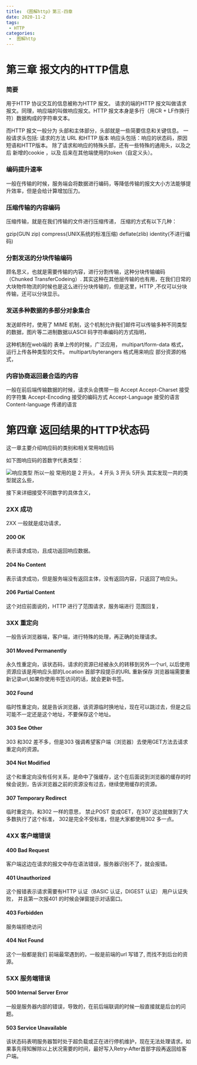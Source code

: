 ```yaml
---
title: 《图解http》第三-四章
date: 2020-11-2
tags:
 - HTTP
categories:
 -  图解http
---
```


# 第三章 报文内的HTTP信息
### 简要
用于HTTP 协议交互的信息被称为HTTP 报文。 请求的端的HTTP 报文叫做请求报文。同理，响应端的叫做响应报文。HTTP 报文本身是多行（用CR + LF作换行符）数据构成的字符串文本。

而HTTP 报文一般分为 头部和主体部分，头部就是一些简要信息和关键信息。
一般请求头包括: 请求的方法 URL 和HTTP 版本
响应头包括：响应的状态码，原因短语和HTTP版本。
除了请求和响应的特殊头部，还有一些特殊的通用头，以及之后 新增的cookie ，以及 后来在其他端使用的token（自定义头）。

### 编码提升速率
一般在传输的时候，服务端会将数据进行编码，等降低传输的报文大小方法能够提升效率，但是会给计算增加压力。

### 压缩传输的内容编码

压缩传输，就是在我们传输的文件进行压缩传递，
压缩的方式有以下几种：

gzip(GUN zip)
compress(UNIX系统的标准压缩)
deflate(zlib)
identity(不进行编码)

### 分割发送的分块传输编码

顾名思义，也就是需要传输的内容，进行分割传输，这种分块传输编码（Chunked TransferCodeing）.
其实这种在其他层传输的也有用，在我们日常的 大块物件物流的时候也是这么进行分块传输的，但是这里，HTTP ,不仅可以分块传输，还可以分块显示。

### 发送多种数据的多部分对象集合
发送邮件时，使用了 MIME 机制，这个机制允许我们邮件可以传输多种不同类型的数据，图片等二进制数据以ASCII 码字符串编码的方式指明，

这种机制在web端的 表单上传的时候，广泛应用，
multipart/form-data 格式， 运行上传各种类型的文件。
multipart/byterangers 格式用来响应 部分资源的格式，

### 内容协商返回最合适的内容

一般在前后端传输数据的时候，请求头会携带一些
Accept
Accept-Charset 接受的字符集
Accept-Encoding 接受的编码方式
Accept-Language 接受的语言
Content-language 传递的语言


# 第四章 返回结果的HTTP状态码

这一章主要介绍响应码的类别和相关常用响应码

如下图响应码的首数字代表类型：

![响应类型](https://www.zhanglongfeng.cn/file/HTTP/4.1.png "响应类型")
所以一般 常用的是 2 开头， 4 开头 3 开头 5开头
其实发现一共的类型就这么些，

接下来详细接受不同数字的具体含义，

### 2XX 成功

2XX 一般就是成功请求，

#### 200 OK 
表示请求成功，且成功返回响应数据。

#### 204 No Content
表示请求成功，但是服务端没有返回主体，没有返回内容，只返回了响应头。

#### 206 Partial Content
这个对应前面说的，HTTP 进行了范围请求，服务端进行 范围回复，

### 3XX 重定向
一般告诉浏览器端，客户端，进行特殊的处理，再正确的处理请求。

#### 301 Moved Permanently
永久性重定向，该状态码，请求的资源已经被永久的转移到另外一个url, 以后使用资源应该是用响应头部的Location 首部字段提示的URL 重新保存
浏览器端需要重新记录url,如果你使用书签访问的话，就会更新书签。

#### 302 Found
临时性重定向，就是告诉浏览器，该资源临时换地址，现在可以跳过去，但是之后可能不一定还是这个地址，不要保存这个地址。

#### 303 See Other
303 和302 差不多，但是303 强调希望客户端（浏览器）去使用GET方法去请求重定向的资源。

#### 304 Not Modified
这个和重定向没有任何关系，是命中了强缓存，这个在后面说到浏览器的缓存的时候会说到，告诉浏览器之前的资源没有过去，继续使用缓存的资源。

#### 307 Temporary Redirect
临时重定向，和302 一样的意思， 禁止POST 变成GET，在307 这边就做到了大多数执行了这个标准， 302是完全不受标准，但是大家都使用302 多一点。

### 4XX 客户端错误

#### 400 Bad Request
客户端这边在请求的报文中存在语法错误，服务器识别不了，就会报错。

#### 401 Unauthorized
这个报错表示请求需要有HTTP 认证（BASIC 认证，DIGEST 认证） 用户认证失败， 并且第一次报401 的时候会弹窗提示对话窗口。

#### 403 Forbidden
服务端拒绝访问

#### 404 Not Found
这个一般都是我们 前端最常遇到的，一般是前端的url 写错了, 而找不到后台的资源。

### 5XX 服务端错误

#### 500 Internal Server Error
一般是服务器内部的错误，导致的，在前后端联调的时候一般直接就是后台的问题。

#### 503 Service Unavailable
该状态码表明服务器暂时处于超负载或正在进行停机维护，现在无法处理请求。如果事先得知解除以上状况需要的时间，最好写入Retry-After首部字段再返回给客户端。